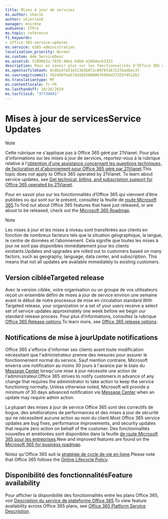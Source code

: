 ```yaml
---
title: Mises à jour de services
ms.author: sharik
author: skjerland
manager: mnirkhe
audience: ITPro
ms.topic: reference
f1_keywords:
- office-365-service-updates
ms.service: o365-administration
localization_priority: Normal
ms.custom: Adm_ServiceDesc
ms.assetid: 5189063a-f835-40e1-bdb8-e3dd4ecb3323
description: Pour en savoir plus sur les fonctionnalités d’Office 365 qui viennent d’être publiées ou qui sont sur le présent, consultez la feuille de route Microsoft 365.
ms.openlocfilehash: 6c0b147a53e51303b072c89f8fab722fbadbec37
ms.sourcegitcommit: fb245074a57da585566096f6956d37325f451262
ms.translationtype: MT
ms.contentlocale: fr-FR
ms.lasthandoff: 10/26/2019
ms.locfileid: "37734041"
---
```

# <a name="service-updates"></a><span data-ttu-id="4f0c8-103">Mises à jour de services</span><span class="sxs-lookup"><span data-stu-id="4f0c8-103">Service Updates</span></span>

> [!NOTE]
> <span data-ttu-id="4f0c8-p101">Cette rubrique ne s'applique pas à Office 365 géré par 21Vianet. Pour plus d'informations sur les mises à jour de services, reportez-vous à la rubrique relative à l'[obtention d'une assistance concernant les questions techniques, de facturation et d'abonnement pour Office 365 géré par 21Vianet](https://go.microsoft.com/fwlink/?LinkID=733350&amp;clcid=0x409).</span><span class="sxs-lookup"><span data-stu-id="4f0c8-p101">This topic does not apply to Office 365 operated by 21Vianet. To learn about service updates, see [Get technical, billing, and subscription support for Office 365 operated by 21Vianet](https://go.microsoft.com/fwlink/?LinkID=733350&amp;clcid=0x409).</span></span> 
  
<span data-ttu-id="4f0c8-106">Pour en savoir plus sur les fonctionnalités d’Office 365 qui viennent d’être publiées ou qui sont sur le présent, consultez la feuille de [route Microsoft 365](https://go.microsoft.com/fwlink/?LinkId=509914).</span><span class="sxs-lookup"><span data-stu-id="4f0c8-106">To find out about Office 365 features that have just released, or are about to be released, check out the [Microsoft 365 Roadmap](https://go.microsoft.com/fwlink/?LinkId=509914).</span></span>
  
> [!NOTE]
> <span data-ttu-id="4f0c8-p102">Les mises à jour et les mises à niveau sont transférées aux clients en fonction de nombreux facteurs tels que la situation géographique, la langue, le centre de données et l’abonnement. Cela signifie que toutes les mises à jour ne sont pas disponibles immédiatement pour les clients existants.</span><span class="sxs-lookup"><span data-stu-id="4f0c8-p102">Updates and upgrades are rolled out to customers based on many factors, such as geography, language, data center, and subscription. This means that not all updates are available immediately to existing customers.</span></span> 
  
## <a name="targeted-release"></a><span data-ttu-id="4f0c8-109">Version ciblée</span><span class="sxs-lookup"><span data-stu-id="4f0c8-109">Targeted release</span></span>

<span data-ttu-id="4f0c8-110">Avec la version ciblée, votre organisation ou un groupe de vos utilisateurs reçoit un ensemble défini de mises à jour de service environ une semaine avant le début de notre processus de mise en circulation standard.</span><span class="sxs-lookup"><span data-stu-id="4f0c8-110">With Targeted release, your organization or a set of your users receive a select set of service updates approximately one week before we begin our standard release process.</span></span> <span data-ttu-id="4f0c8-111">Pour plus d’informations, consultez la rubrique [Office 365 Release options](https://docs.microsoft.com/office365/admin/manage/release-options-in-office-365?view=o365-worldwide).</span><span class="sxs-lookup"><span data-stu-id="4f0c8-111">To learn more, see [Office 365 release options](https://docs.microsoft.com/office365/admin/manage/release-options-in-office-365?view=o365-worldwide).</span></span> 
  
## <a name="update-notifications"></a><span data-ttu-id="4f0c8-112">Notifications de mise à jour</span><span class="sxs-lookup"><span data-stu-id="4f0c8-112">Update notifications</span></span>

<span data-ttu-id="4f0c8-p104">Office 365 s'efforce d'informer ses clients avant toute modification nécessitant que l'administrateur prenne des mesures pour assurer le fonctionnement normal du service. Sauf mention contraire, Microsoft enverra une notification au moins 30 jours à l'avance par le biais du [Message Center](https://docs.microsoft.com/office365/admin/manage/message-center?view=o365-worldwide) lorsqu'une mise à jour nécessite une action de l'administrateur.</span><span class="sxs-lookup"><span data-stu-id="4f0c8-p104">Office 365 strives to notify customers in advance of any change that requires the administrator to take action to keep the service functioning normally. Unless otherwise noted, Microsoft will provide a minimum of 30 days advanced notification via [Message Center](https://docs.microsoft.com/office365/admin/manage/message-center?view=o365-worldwide) when an update may require admin action.</span></span> 
  
<span data-ttu-id="4f0c8-115">La plupart des mises à jour de service Office 365 sont des correctifs de bogue, des améliorations de performances et des mises à jour de sécurité qui ne nécessitent aucune action au nom du client.</span><span class="sxs-lookup"><span data-stu-id="4f0c8-115">Most Office 365 service updates are bug fixes, performance improvements, and security updates that require zero action on behalf of the customer.</span></span> <span data-ttu-id="4f0c8-116">Des fonctionnalités nouvelles et améliorées sont disponibles dans la feuille [de route Microsoft 365 pour les entreprises](https://roadmap.office.com/).</span><span class="sxs-lookup"><span data-stu-id="4f0c8-116">New and improved features are found on the [Microsoft 365 for business roadmap](https://roadmap.office.com/).</span></span>
  
<span data-ttu-id="4f0c8-117">Notez qu'Office 365 suit la [stratégie de cycle de vie en ligne](https://support.microsoft.com/lifecycle#gp/osslpolicy).</span><span class="sxs-lookup"><span data-stu-id="4f0c8-117">Please note that Office 365 follows the [Online Lifecycle Policy](https://support.microsoft.com/lifecycle#gp/osslpolicy).</span></span>
  
## <a name="feature-availability"></a><span data-ttu-id="4f0c8-118">Disponibilité des fonctionnalités</span><span class="sxs-lookup"><span data-stu-id="4f0c8-118">Feature availability</span></span>

<span data-ttu-id="4f0c8-119">Pour afficher la disponibilité des fonctionnalités entre les plans Office 365, voir [Description du service de plateforme Office 365](office-365-platform-service-description.md).</span><span class="sxs-lookup"><span data-stu-id="4f0c8-119">To view feature availability across Office 365 plans, see [Office 365 Platform Service Description](office-365-platform-service-description.md).</span></span>
  

